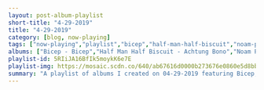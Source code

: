 ```yaml
---
layout: post-album-playlist
short-title: "4-29-2019"
title: "4-29-2019"
category: [blog, now-playing]
tags: ["now-playing","playlist","bicep","half-man-half-biscuit","noam-pikelny","walt-robertson","harley-poe","various-artists","jaden","turnover","various-artists"]
albums: ["Bicep - Bicep","Half Man Half Biscuit - Achtung Bono","Noam Pikelny - Universal Favorite","Walt Robertson - Walt Robertson","Harley Poe - Have a Great Life.","Various Artists - In Return (Deluxe Edition)","Jaden - The Sunset Tapes: A Cool Tape Story","Turnover - Peripheral Vision","Various Artists - Father of the Bride"]
playlist-id: 5RIiJA16BfIk5moykK6e7E
playlist-img: https://mosaic.scdn.co/640/ab67616d0000b273676e0860e5d8bb468763e70aab67616d0000b2739c16d9d5a54f121b730fe6aaab67616d0000b273b5e0e59ceec43c36f57f9c9aab67616d0000b273d4322a9004288009f6da2975
summary: "A playlist of albums I created on 04-29-2019 featuring Bicep, Half Man Half Biscuit, Noam Pikelny, Walt Robertson, Harley Poe, Various Artists, Jaden, Turnover, and Various Artists"
---
```

